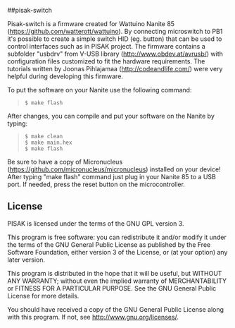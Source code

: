 ##pisak-switch

Pisak-switch is a firmware created for Wattuino Nanite 85 (https://github.com/watterott/wattuino).
By connecting microswitch to PB1 it's possible to create a simple switch HID (eg. button)
that can be used to control interfaces such as in PISAK project.
The firmware contains a subfolder "usbdrv" from V-USB library (http://www.obdev.at/avrusb/)
with configuration files customized to fit the hardware requirements.
The tutorials written by Joonas Pihlajamaa (http://codeandlife.com/) were very helpful
during developing this firmware.

To put the software on your Nanite use the following command:
>`$ make flash`

After changes, you can compile and put your software on the Nanite by typing:
>`$ make clean` <br />
>`$ make main.hex` <br />
>`$ make flash`

Be sure to have a copy of Micronucleus (https://github.com/micronucleus/micronucleus)
installed on your device! After typing "make flash" command just plug in your Nanite 85
to a USB port. If needed, press the reset button on the microcontroller.


## License

PISAK is licensed under the terms of the GNU GPL version 3.

This program is free software: you can redistribute it and/or modify
it under the terms of the GNU General Public License as published by
the Free Software Foundation, either version 3 of the License, or
(at your option) any later version.

This program is distributed in the hope that it will be useful,
but WITHOUT ANY WARRANTY; without even the implied warranty of
MERCHANTABILITY or FITNESS FOR A PARTICULAR PURPOSE.  See the
GNU General Public License for more details.

You should have received a copy of the GNU General Public License
along with this program.  If not, see <http://www.gnu.org/licenses/>.

